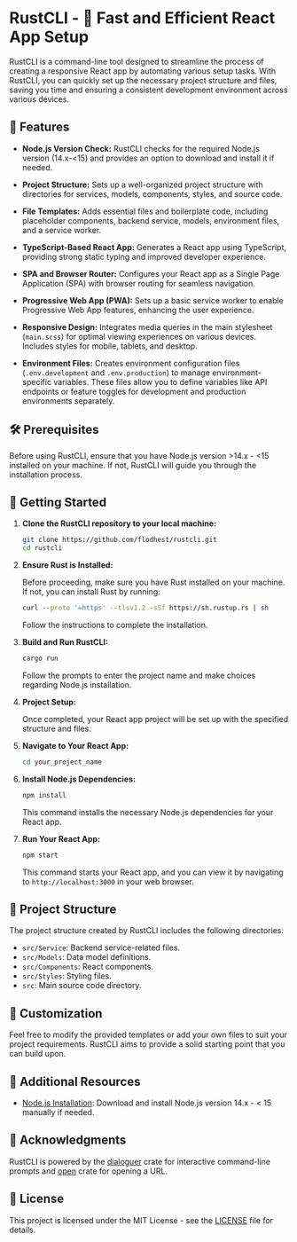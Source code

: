 # RustCLI - 🦀 Fast and Efficient React App Setup

RustCLI is a command-line tool designed to streamline the process of creating a responsive React app by automating various setup tasks. With RustCLI, you can quickly set up the necessary project structure and files, saving you time and ensuring a consistent development environment across various devices.

## 🚀 Features

- **Node.js Version Check:** RustCLI checks for the required Node.js version (14.x-<15) and provides an option to download and install it if needed.

- **Project Structure:** Sets up a well-organized project structure with directories for services, models, components, styles, and source code.

- **File Templates:** Adds essential files and boilerplate code, including placeholder components, backend service, models, environment files, and a service worker.

- **TypeScript-Based React App:** Generates a React app using TypeScript, providing strong static typing and improved developer experience.

- **SPA and Browser Router:** Configures your React app as a Single Page Application (SPA) with browser routing for seamless navigation.

- **Progressive Web App (PWA):** Sets up a basic service worker to enable Progressive Web App features, enhancing the user experience.

- **Responsive Design:** Integrates media queries in the main stylesheet (`main.scss`) for optimal viewing experiences on various devices. Includes styles for mobile, tablets, and desktop.

- **Environment Files:** Creates environment configuration files (`.env.development` and `.env.production`) to manage environment-specific variables. These files allow you to define variables like API endpoints or feature toggles for development and production environments separately.

## 🛠 Prerequisites

Before using RustCLI, ensure that you have Node.js version >14.x - <15 installed on your machine. If not, RustCLI will guide you through the installation process.

## 🏁 Getting Started

1. **Clone the RustCLI repository to your local machine:**

    ```bash
    git clone https://github.com/flodhest/rustcli.git
    cd rustcli
    ```

2. **Ensure Rust is Installed:**

    Before proceeding, make sure you have Rust installed on your machine. If not, you can install Rust by running:

    ```bash
    curl --proto '=https' --tlsv1.2 -sSf https://sh.rustup.rs | sh
    ```

    Follow the instructions to complete the installation.

3. **Build and Run RustCLI:**

    ```bash
    cargo run
    ```

    Follow the prompts to enter the project name and make choices regarding Node.js installation.

4. **Project Setup:**

    Once completed, your React app project will be set up with the specified structure and files.

5. **Navigate to Your React App:**

    ```bash
    cd your_project_name
    ```

6. **Install Node.js Dependencies:**

    ```bash
    npm install
    ```

    This command installs the necessary Node.js dependencies for your React app.

7. **Run Your React App:**

    ```bash
    npm start
    ```

    This command starts your React app, and you can view it by navigating to `http://localhost:3000` in your web browser.


## 📁 Project Structure

The project structure created by RustCLI includes the following directories:

- `src/Service`: Backend service-related files.
- `src/Models`: Data model definitions.
- `src/Components`: React components.
- `src/Styles`: Styling files.
- `src`: Main source code directory.

## 🎨 Customization

Feel free to modify the provided templates or add your own files to suit your project requirements. RustCLI aims to provide a solid starting point that you can build upon.

## 🚧 Additional Resources

- [Node.js Installation](https://nodejs.org/en/download/): Download and install Node.js version 14.x - < 15 manually if needed.

## 🙏 Acknowledgments

RustCLI is powered by the [dialoguer](https://crates.io/crates/dialoguer) crate for interactive command-line prompts and [open](https://crates.io/crates/open) crate for opening a URL.

## 📄 License

This project is licensed under the MIT License - see the [LICENSE](LICENSE) file for details.
